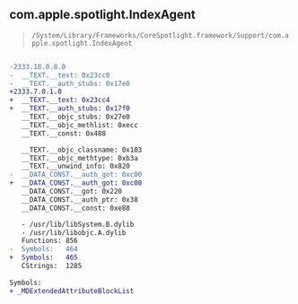 ## com.apple.spotlight.IndexAgent

> `/System/Library/Frameworks/CoreSpotlight.framework/Support/com.apple.spotlight.IndexAgent`

```diff

-2333.18.0.8.0
-  __TEXT.__text: 0x23cc0
-  __TEXT.__auth_stubs: 0x17e0
+2333.7.0.1.0
+  __TEXT.__text: 0x23cc4
+  __TEXT.__auth_stubs: 0x17f0
   __TEXT.__objc_stubs: 0x27e0
   __TEXT.__objc_methlist: 0xecc
   __TEXT.__const: 0x488

   __TEXT.__objc_classname: 0x103
   __TEXT.__objc_methtype: 0xb3a
   __TEXT.__unwind_info: 0x820
-  __DATA_CONST.__auth_got: 0xc00
+  __DATA_CONST.__auth_got: 0xc08
   __DATA_CONST.__got: 0x220
   __DATA_CONST.__auth_ptr: 0x38
   __DATA_CONST.__const: 0xe88

   - /usr/lib/libSystem.B.dylib
   - /usr/lib/libobjc.A.dylib
   Functions: 856
-  Symbols:   464
+  Symbols:   465
   CStrings:  1285
 
Symbols:
+ _MDExtendedAttributeBlockList

```
